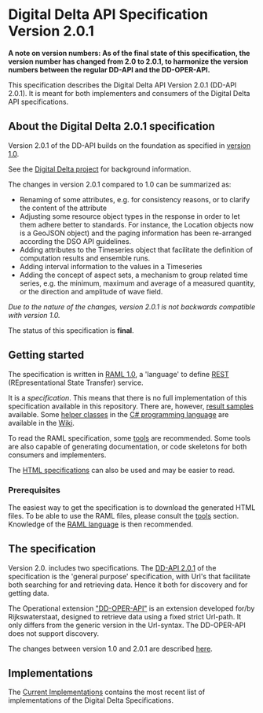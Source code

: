 # Digital Delta API Specification Version 2.0.1
__A note on version numbers: As of the final state of this specification, the version number has changed from 2.0 to 2.0.1, to harmonize the version numbers between the regular DD-API and the DD-OPER-API.__

This specification describes the Digital Delta API Version 2.0.1 (DD-API 2.0.1). It is meant for both implementers and consumers of the Digital Delta API specifications.

## About the Digital Delta 2.0.1 specification

Version 2.0.1 of the DD-API builds on the foundation as specified in [version 1.0](https://github.com/DigitaleDeltaOrg/dd-api-spec/blob/master/README.md).

See the [Digital Delta project](http://digitaledelta.org) for background information.

The changes in version 2.0.1 compared to 1.0 can be summarized as:

* Renaming of some attributes, e.g. for consistency reasons, or to clarify the content of the attribute
* Adjusting some resource object types in the response in order to let them adhere better to standards. For instance, the Location objects now is a GeoJSON object) and the paging information has been re-arranged according the DSO API guidelines.
* Adding attributes to the Timeseries object that facilitate the definition of computation results and ensemble runs.
* Adding interval information to the values in a Timeseries
* Adding the concept of aspect sets, a mechanism to group related time series, e.g. the minimum, maximum and average of a measured quantity, or the direction and amplitude of wave field.

_Due to the nature of the changes, version 2.0.1 is not backwards compatible with version 1.0._  

The status of this specification is **final**.

## Getting started

The specification is written in [RAML 1.0](https://raml.org), a 'language' to define [REST](https://nl.wikipedia.org/wiki/Representational_state_transfer) (REpresentational State Transfer) service.

It is a _specification_. This means that there is no full implementation of this specification available in this repository.
There are, however, [result samples](https://github.com/DigitaleDeltaOrg/dd-api/tree/master/examples) available. Some [helper classes](https://github.com/DigitaleDeltaOrg/dd-api/wiki/C%23-Generic-Base-Classes-for-DD-API-2.0) in the [C# programming language](https://docs.microsoft.com/en-us/dotnet/csharp/language-reference/index) are available in the [Wiki](https://github.com/DigitaleDeltaOrg/dd-api/wiki).

To read the RAML specification, some [tools](https://github.com/DigitaleDeltaOrg/dd-api/wiki/Tools) are recommended. Some tools are also capable of generating documentation, or code skeletons for both consumers and implementers.

The [HTML specifications](http://htmlpreview.github.com/?https://github.com/DigitaleDeltaOrg/dd-api/blob/master/dd.v201.html) can also be used and may be easier to read.

### Prerequisites
The easiest way to get the specification is to download the generated HTML files.
To be able to use the RAML files, please consult the [tools](https://github.com/DigitaleDeltaOrg/dd-api/wiki/Tools) section. Knowledge of the [RAML language](https://raml.org) is then recommended.

## The specification
Version 2.0. includes two specifications.
The [DD-API 2.0.1](dd.v201.raml) of the specification is the 'general purpose' specification, with Url's that facilitate both searching for and retrieving data. Hence it both for discovery and for getting data.

The Operational extension ["DD-OPER-API"](dd-oper.v201.raml) is an extension developed for/by Rijkswaterstaat, designed to retrieve data using a fixed strict Url-path. It only differs from the generic version in the Url-syntax. The DD-OPER-API does not support discovery.

The changes between version 1.0 and 2.0.1 are described [here](https://github.com/DigitaleDeltaOrg/dd-api/blob/master/documentation/Changes_between_1.0_and_2.0.md).

## Implementations
The [Current Implementations](https://github.com/DigitaleDeltaOrg/dd-api/wiki/Current-implementations) contains the most recent list of implementations of the Digital Delta Specifications.
